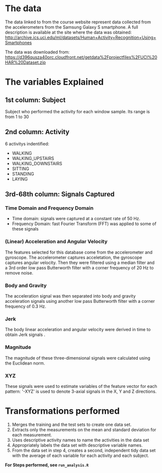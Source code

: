# The data
The data linked to from the course website represent data collected from the accelerometers from the Samsung Galaxy S smartphone. A full description is available at the site where the data was obtained:
http://archive.ics.uci.edu/ml/datasets/Human+Activity+Recognition+Using+Smartphones

The data was downloaded from:
https://d396qusza40orc.cloudfront.net/getdata%2Fprojectfiles%2FUCI%20HAR%20Dataset.zip


# The variables Explained
## 1st column: Subject
Subject who performed the activity for each window sample. Its range is from 1 to 30

## 2nd column: Activity
6 activitys indentified:
* WALKING
* WALKING_UPSTAIRS
* WALKING_DOWNSTAIRS
* SITTING
* STANDING
* LAYING

## 3rd-68th column: Signals Captured
### Time Domain and Frequency Domain
* Time domain: signals were captured at a constant rate of 50 Hz. 
* Frequency Domain: fast Fourier Transform (FFT) was applied to some of these signals

### (Linear) Acceleration and Angular Velocity
The features selected for this database come from the accelerometer and gyroscope. The accelerometer captures acceletation, the gyroscope captures angular velocity. Then they were filtered using a median filter and a 3rd order low pass Butterworth filter with a corner frequency of 20 Hz to remove noise. 

### Body and Gravity 
The acceleration signal was then separated into body and gravity acceleration signals using another low pass Butterworth filter with a corner frequency of 0.3 Hz. 

### Jerk
The body linear acceleration and angular velocity were derived in time to obtain Jerk signals .

### Magnitude
The magnitude of these three-dimensional signals were calculated using the Euclidean norm.

### XYZ
These signals were used to estimate variables of the feature vector for each pattern: '-XYZ' is used to denote 3-axial signals in the X, Y and Z directions.


# Transformations performed
1. Merges the training and the test sets to create one data set.
2. Extracts only the measurements on the mean and standard deviation for each measurement.
3. Uses descriptive activity names to name the activities in the data set
4. Appropriately labels the data set with descriptive variable names.
5. From the data set in step 4, creates a second, independent tidy data set with the average of each variable for each activity and each subject.

**For Steps performed, see `run_analysis.R`**
